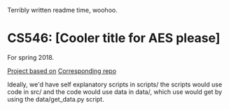 Terribly written readme time, woohoo.

# CS546: [Cooler title for AES please]
For spring 2018.

[Project based on](http://aclweb.org/anthology/D/D16/D16-1193.pdf)
[Corresponding repo](https://github.com/nusnlp/nea)

Ideally, we'd have self explanatory scripts in scripts/
the scripts would use code in src/
and the code would use data in data/, which use would get by using the data/get_data.py script.
